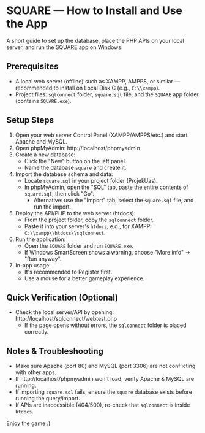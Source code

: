 # SQUARE — How to Install and Use the App

A short guide to set up the database, place the PHP APIs on your local server, and run the SQUARE app on Windows.

## Prerequisites

- A local web server (offline) such as XAMPP, AMPPS, or similar — recommended to install on Local Disk C (e.g., `C:\\xampp`).
- Project files: `sqlconnect` folder, `square.sql` file, and the `SQUARE` app folder (contains `SQUARE.exe`).

## Setup Steps

1. Open your web server Control Panel (XAMPP/AMPPS/etc.) and start Apache and MySQL.
2. Open phpMyAdmin: http://localhost/phpmyadmin
3. Create a new database:
	- Click the "New" button on the left panel.
	- Name the database `square` and create it.
4. Import the database schema and data:
	- Locate `square.sql` in your project folder (ProjekUas).
	- In phpMyAdmin, open the "SQL" tab, paste the entire contents of `square.sql`, then click "Go".
	  - Alternative: use the "Import" tab, select the `square.sql` file, and run the import.
5. Deploy the API/PHP to the web server (htdocs):
	- From the project folder, copy the `sqlconnect` folder.
	- Paste it into your server's `htdocs`, e.g., for XAMPP: `C:\\xampp\\htdocs\\sqlconnect`.
6. Run the application:
	- Open the `SQUARE` folder and run `SQUARE.exe`.
	- If Windows SmartScreen shows a warning, choose "More info" -> "Run anyway".
7. In-app usage:
	- It's recommended to Register first.
	- Use a mouse for a better gameplay experience.

## Quick Verification (Optional)

- Check the local server/API by opening: http://localhost/sqlconnect/webtest.php
  - If the page opens without errors, the `sqlconnect` folder is placed correctly.

## Notes & Troubleshooting

- Make sure Apache (port 80) and MySQL (port 3306) are not conflicting with other apps.
- If http://localhost/phpmyadmin won't load, verify Apache & MySQL are running.
- If importing `square.sql` fails, ensure the `square` database exists before running the query/import.
- If APIs are inaccessible (404/500), re-check that `sqlconnect` is inside `htdocs`.

Enjoy the game :)
